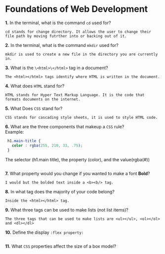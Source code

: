 # Foundations of Web Development

**1.** In the terminal, what is the command `cd` used for?
```
cd stands for change directory. It allows the user to change their file path by moving futrther into or backing out of it.
```

**2.** In the terminal, what is the command `mkdir` used for?
```
mkdir is used to create a new file in the directory you are currently in.
```

**3.** What is the `\<html>\</html>` tag in a document?
```
The <html></html> tags identify where HTML is written in the document. 
```

**4.** What does `HTML` stand for?
```
HTML stands for Hyper Text Markup Language. It is the code that formats documents on the internet.
```

**5.** What Does `CSS` stand for?
```
CSS stands for cascading style sheets, it is used to style HTML code.
```

**6.** What are the three components that makeup a `CSS` rule? <br> Example:
```css
 h1.main-title {
   color : rgba(255, 210, 33, .75);
 }
```
The selector (h1.main title), the property (color), and the value(rgba(#))
```

```

**7.** What property would you change if you wanted to make a font **Bold**?
```
I would but the bolded text inside a <b><b/> tag.
```

**8.** In what tag does the majority of your code belong?
```
Inside the <html></html> tag.
```

**9.** What three tags can be used to make lists (not list items)?
```
The three tags that can be used to make lists are <ul></ul>, <ol></ol> and <dl></dl>
```

**10.** Define the display `:flex property:`
<!-- enter you answer in the space below -->
```

```

**11.** What `CSS` properties affect the size of a box model?
<!-- enter you answer in the space below -->
```

```
